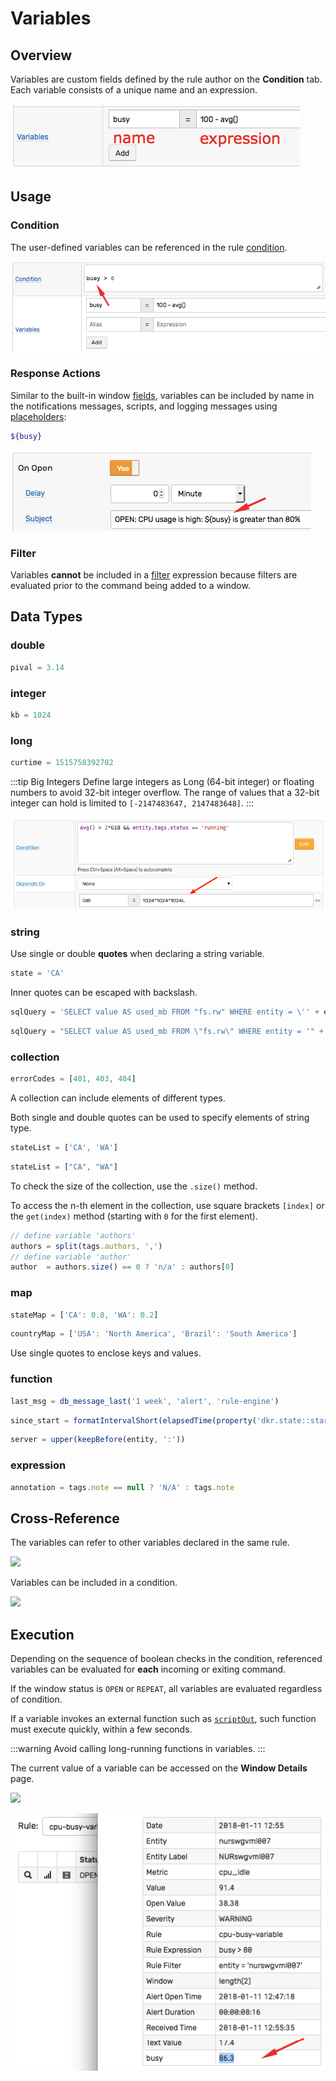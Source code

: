 # Variables

## Overview

Variables are custom fields defined by the rule author on the **Condition** tab. Each variable consists of a unique name and an expression.

![](./images/variables.png)

## Usage

### Condition

The user-defined variables can be referenced in the rule [condition](condition.md).

![](./images/variables-condition.png)

### Response Actions

Similar to the built-in window [fields](window.md#window-fields), variables can be included by name in the notifications messages, scripts, and logging messages using [placeholders](placeholders.md):

```bash
${busy}
```

![](./images/variables-refer.png)

### Filter

Variables **cannot** be included in a [filter](filters.md) expression because filters are evaluated prior to the command being added to a window.

## Data Types

### double

```javascript
pival = 3.14
```

### integer

```javascript
kb = 1024
```

### long

```javascript
curtime = 1515758392702
```

:::tip Big Integers
Define large integers as Long (64-bit integer) or floating numbers to avoid 32-bit integer overflow. The range of values that a 32-bit integer can hold is limited to `[-2147483647, 2147483648]`.
:::

![](./images/variables-large-integers.png)

### string

Use single or double **quotes** when declaring a string variable.

```javascript
state = 'CA'
```

Inner quotes can be escaped with backslash.

```javascript
sqlQuery = 'SELECT value AS used_mb FROM "fs.rw" WHERE entity = \'' + entity + '\''
```

```javascript
sqlQuery = "SELECT value AS used_mb FROM \"fs.rw\" WHERE entity = '" + entity + "'"
```

### collection

```javascript
errorCodes = [401, 403, 404]
```

A collection can include elements of different types.

Both single and double quotes can be used to specify elements of string type.

```javascript
stateList = ['CA', 'WA']
```

```javascript
stateList = ["CA", "WA"]
```

To check the size of the collection, use the `.size()` method.

To access the n-th element in the collection, use square brackets `[index]` or the `get(index)` method (starting with `0` for the first element).

```javascript
// define variable 'authors'
authors = split(tags.authors, ',')
// define variable 'author'
author  = authors.size() == 0 ? 'n/a' : authors[0]
```

### map

```javascript
stateMap = ['CA': 0.8, 'WA': 0.2]
```

```javascript
countryMap = ['USA': 'North America', 'Brazil': 'South America']
```

Use single quotes to enclose keys and values.

### function

```javascript
last_msg = db_message_last('1 week', 'alert', 'rule-engine')
```

```javascript
since_start = formatIntervalShort(elapsedTime(property('dkr.state::started')))
```

```javascript
server = upper(keepBefore(entity, ':'))
```

### expression

```javascript
annotation = tags.note == null ? 'N/A' : tags.note
```

## Cross-Reference

The variables can refer to other variables declared in the same rule.

![](./images/variables-reference.png)

Variables can be included in a condition.

![](./images/variables-refer-indirect.png)

## Execution

Depending on the sequence of boolean checks in the condition, referenced variables can be evaluated for **each** incoming or exiting command.

If the window status is `OPEN` or `REPEAT`, all variables are evaluated regardless of condition.

If a variable invokes an external function such as [`scriptOut`](functions-script.md), such function must execute quickly, within a few seconds.

:::warning
Avoid calling long-running functions in variables.
:::

The current value of a variable can be accessed on the **Window Details** page.

![](./images/variables-window-2.png)

![](./images/variables-window.png)
